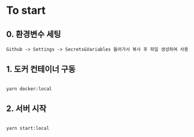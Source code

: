 # To start

## 0. 환경변수 세팅

```
Github -> Settings -> Secrets&Variables 들어가서 복사 후 파일 생성하여 사용

```

## 1. 도커 컨테이너 구동

```

yarn docker:local

```

## 2. 서버 시작

```

yarn start:local
```
